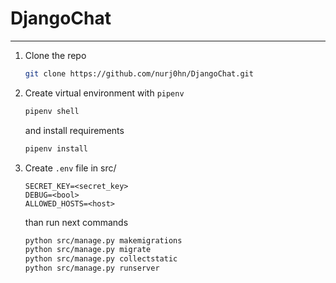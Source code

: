 # DjangoChat

--- 

1. Clone the repo
   ```sh
   git clone https://github.com/nurj0hn/DjangoChat.git
   ```
2. Create virtual environment with `pipenv`
   ```sh
   pipenv shell
   ```
   
   and install requirements
   ```sh
   pipenv install
   ````
  
3. Create `.env` file in src/
   ```.env
   SECRET_KEY=<secret_key>
   DEBUG=<bool>
   ALLOWED_HOSTS=<host>
   ```
   
   
   than run next commands
      ```sh
      python src/manage.py makemigrations 
      python src/manage.py migrate
      python src/manage.py collectstatic 
      python src/manage.py runserver 
      ```
